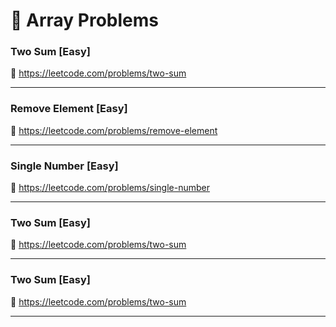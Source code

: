 # 🔗 Array Problems

### Two Sum [Easy]

🔗 https://leetcode.com/problems/two-sum

---

### Remove Element [Easy]

🔗 https://leetcode.com/problems/remove-element

---

### Single Number [Easy]

🔗 https://leetcode.com/problems/single-number

---

### Two Sum [Easy]

🔗 https://leetcode.com/problems/two-sum

---

### Two Sum [Easy]

🔗 https://leetcode.com/problems/two-sum

---